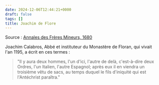 ```yaml
---
date: 2024-12-06T12:44:21+0000
draft: false
tags: []
title: Joachim de Flore
---
```




Source : [Annales des Frères Mineurs, 1680](https://www.google.fr/books/edition/Annales_des_fr%C3%A8res_mineurs/W_JaAAAAQAAJ?hl=en&gbpv=1&dq=annales%20fr%C3%A8res%20Mineur&pg=PA8&printsec=frontcover)

Joachim Calabros, Abbé et instituteur du Monastère de Floran, qui vivait l'an 1195, a écrit en ces termes : 

> "Il y aura deux hommes, l'un d'ici, l'autre de delà, c'est-à-dire deux Ordres, l'un Italien, l'autre Espagnol; après eux il en viendra un troisième vêtu de sacs, au temps duquel le fils d'iniquité qui est l'Antéchrist paraîtra."


